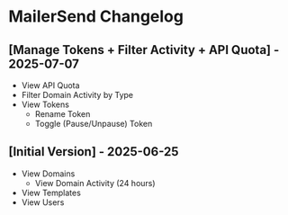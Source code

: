# MailerSend Changelog

## [Manage Tokens + Filter Activity + API Quota] - 2025-07-07

- View API Quota
- Filter Domain Activity by Type
- View Tokens
    - Rename Token
    - Toggle (Pause/Unpause) Token

## [Initial Version] - 2025-06-25

- View Domains
    - View Domain Activity (24 hours)
- View Templates
- View Users